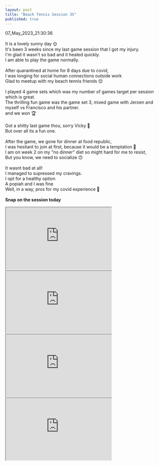 ```yaml
---
layout: post
title: "Beach Tennis Session 35"
published: true
---
```

07_May_2023_21:30:36 
<br>
<br>
It is a lovely sunny day 🌞
<br>
It's been 3 weeks since my last game session that I got my injury.
<br>
I'm glad it wasn't so bad and it healed quickly.
<br>
I am able to play the game normally.
<br>
<br>
After quarantined at home for 8 days due to covid,
<br>
I was longing for social human connections outside work
<br>
Glad to meetup with my beach tennis friends 😊
<br>
<br>
I played 4 game sets which was my number of games target per session which is great.
<br>
The thrilling fun game was the game set 3, 
mixed game with Jeroen and myself vs Francisco and his partner. 
<br> 
and we  won 🏆 
<br>
<br>
Got a shitty last game thou, sorry Vicky 😬
<br>
But over all its a fun one.
<br>
<br>
After the game, we gone for dinner at food republic,
<br>
I was hesitant to join at first, because it would be a temptation 😬
<br>
I am on week 2 on my "no dinner" diet so might hard for me to resist,
<br>
But you know, we need to socialize 🙃
<br>
<br>
It wasnt bad at all!
<br>
I managed to supressed my cravings.
<br>
I opt for a healthy option
<br>
A  popiah and I was fine
<br>
Well, in a way,  pros for my covid experience 🤷
<br> 
<br>
**Snap on the session today**
<iframe src="https://drive.google.com/file/d/1ZYd51ivr3a35tUNjWwJznLYBWLG8fIYF/preview" width="340" height="200" allow="autoplay"></iframe>
<iframe src="https://drive.google.com/file/d/1yG2DVlkHrEX4i6h44UDqqNjarfARC0Ua/preview" width="340" height="200" allow="autoplay"></iframe>
<iframe src="https://drive.google.com/file/d/1V-UFlBIF6efy6nKaoe5n6o_F4hRf6GJ6/preview" width="340" height="200" allow="autoplay"></iframe>
<iframe src="https://drive.google.com/file/d/1-Q-iRG98UtAdElLKea5aoEdySiL09_qQ/preview" width="340" height="200" allow="autoplay"></iframe>

